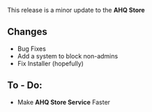 This release is a minor update to the **AHQ Store**

## Changes

- Bug Fixes
- Add a system to block non-admins
- Fix Installer (hopefully)

## To - Do:

- Make **AHQ Store Service** Faster
